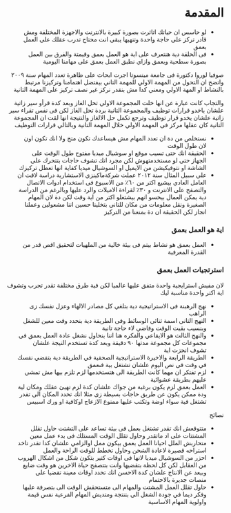 <div dir="rtl">

# المقدمة

- لو حاسس ان حياتك اتاثرت بصورة كبيرة بالانترنت والاجهزة المختلفة ومش قادر تركز على حاجة واحدة وتنهيها يبقى انت محتاج تدرب عقلك على العمل بعمق
- فى الحلقة دية هنتعرف على اية هو العمل بعمق وقيمتة والفرق بين العمل بصورة سطحية وبعمق وازاي نطبق العمل بعمق على مهامنا اليومية

صوفيا لوروا دكتورة فى جامعة مينسوتا اجرت ابحاث على ظاهرة تعدد المهام سنة ٢٠٠٩ واتضح ان التحول من المهمة الاولي للمهمة التاني بيفتضل اهتمامنا وتركيزنا مرتبط بالنشاط او المهة الاولي ومعني كدا مش بنقدر نركز غير نصف تركيز على المهمة التانية

والتجاب كانت عبارة عن انها خلت المجموعة الاولي تحل الغاز وبعد كدة قرأو سير زاتية علشان ياخدو قرارات توظيف والمجموعة التانية بردة تحل الغاز لكن فى نفس تقراء سير زاتية علشان يخدو قرار توظيف وترجع تكمل حل الالغاز والنتيجة انها لقت ان المجموعة التانية كان عقلها مركز فى المهمة الاولي خلال المهمة التانية وبالتالي قرارات التوظيف

- نستخلص من دة ان تعدد المهام مش هيساعدك تكون متج ولا انك تكون اون لان طول الوقت
- الحقيقة انك حتى تسيب موقع او سوشيال ميديا مفتوح طول الوقت على الجهاز حتى لو مستخدمتهوش لكن مجرد انك تشوف حاجات بتتحرك على الشاشة او نتوفيكيشن من الايميل او السوشيال ميديا كفاية انها تعطل تركيزك
- علي سبيل المثال سنة ٢٠١٢ عملت شركةماكينزي الاستشارية دراسة لاقت ان العامل العادي بيشيع اكتر من ٦٠٪ من الاسبوع فى استخدام ادوات الاتصال والتصفح على الانترنت و ٣٠٪ لقراءة الاميلات والرد عليها وبالرغم من الدراسة دية يمكن العمال بيحسو انهم بيشتغلو اكتر من اية وقت لكن دة لان المهام الصغيرة ونقل معلومات من مكان للتاني بتخلينا حسين اننا مشعولين وعملنا انجاز لكن الحقيقة ان دة بمنعنا من التركيز

### اية هو العمل بعمق

- العمل بعمق هو نشاط بيتم فى بيئة خالية من الملهيات لتحقيق اقص قدر من القدرة المعرفية

### استرتجيات العمل بعمق

لان مفيش استرايجية واحدة متفق عليها عالميا لكن فية طرق مختلفة تقدر تجرب وتشوف اية اكتر واحدة مناسبة ليك

- نهج الرهبنة فى الاستراتيجية دية بتلغي كل مصادر الالهاء وعزل نفسك زى الراهب
- النهج التاني اسمة ثنائي الوسائط وفى الطريقة دية بنحدد وقت معين للشغل وبنسيب بقيت الوقت وفاضي لاء حاجة تانية
- والنهج الثالث هو الايقاعي والفكره هنا اننا بنحاول نشغل عادة العمل بعمق فى مجموعات كل مجموعة مدتها ٩٠ دقيقة وبعد كدة تستخدم النيجة علشان تشوف انجزت اية
- الطريقة الرابعة والاخيرة الاستراتيجية الصحفية في الطريقة دية بتفضي نفسك في وقت فى نص اليوم علشان تشتغل بية فىعمق
- لزم تفتكر ان مهما كانت الطريقة الى هتستخدمها لزم تلزم بيها مش تمشي عليهم بطريقة عشوائية
- العمل بعمق لزم يكون برغبة من جواك علشان كدة لزم تهيئ عقلك ومكان لية ودة ممكن يكون عن طريق حاجات بسيطة زى مثلا انك تحدد المكان الى تقدر تشتغل فية سواء اوضة وتكتب عليها ممنوع الازعاج اوكافية او ورك اسبيس

نصائح

- متتوقعش انك تقدر تشتغل بعمل فى بيئة تساعد على التشتت حاول تقلل المشتتات على اد ماتقدر وحاول تقلل الوقت المستلك فى بدء عمل معين
- متحاربش الملل احيانا العمل بعمق بيكون ممل اوالزامي علشان كدا تقدر تاخد استراحه قصيرة لاعادة الشحن وحاول تخطط للوقت الراحة والعمل
- احزر من السوشيال ميديا لانها فى اوقات كتير بتكون شكل من اشكال الهروب من العقابل لكن كل لحظة بتقضيها وانت بتتصفح حياة الاخرين هو وقت ضايع وبيعد عن الانتاج علشان كدة الاحسن انك تحدد اوقات معينة تقضيا على منصات جديرة بالاحتمام
- حاول تقلل العمل المشتت والمهام الى متستحقش الوقت الى بتصرفة عليها وفكر ديما في جودة الشغل الى بتنتجة ومتديش المهام الفرعية نفس قيمة واولوية المهام الاساسية
</div>
